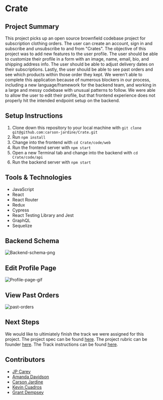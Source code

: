 # Crate
## Project Summary
This project picks up an open source brownfield codebase project for subscription clothing orders. The user can create an account, sign in and subscribe and unsubscribe to and from "Crates". The objective of this project was to add new features to the user profile. The user should be able to customize their profile in a form with an image, name, email, bio, and shipping address info. The user should be able to adjust delivery dates on their subscriptions. Lastly, the user should be able to see past orders and see which products within those order they kept. We weren't able to complete this application because of numerous blockers in our process, including a new language/framework for the backend team, and working in a large and messy codebase with unusual patterns to follow. We were able to allow the user to edit their profile, but that frontend experience does not properly hit the intended endpoint setup on the backend.

## Setup Instructions
1. Clone down this repository to your local machine with `git clone git@github.com:carson-jardine/Crate.git`
1. Run `npm install`
1. Change into the frontend with `cd Crate/code/web`
1. Run the frontend server with `npm start`
1. Open a new Terminal tab and change into the backend with `cd Crate/code/api`
1. Run the backend server with `npm start`

## Tools & Technologies
* JavaScript
* React
* React Router
* Redux
* Cypress
* React Testing Library and Jest
* GraphQL
* Sequelize 

## Backend Schema 

![Backend-schema-png](https://user-images.githubusercontent.com/65981543/108005259-73f2fc80-6fb5-11eb-8184-b9fb542a3494.png)

## Edit Profile Page
![Profile-page-gif](https://user-images.githubusercontent.com/67513823/108004172-48bade00-6fb2-11eb-8794-57b669faed75.gif)

## View Past Orders
![past-orders](https://user-images.githubusercontent.com/67513823/108004229-7869e600-6fb2-11eb-8941-71559402e5b0.gif)

## Next Steps
We would like to ultimiately finish the track we were assigned for this project. The project spec can be found [here](https://mod4.turing.io/projects/crate/crate.html). The project rubric can be founder [here](https://mod4.turing.io/projects/crate/crate_rubric.html). The Track instructions can be found [here](https://mod4.turing.io/projects/crate/crate_project_tracks.html).

## Contributors
* [JP Carey](https://github.com/jaypeasee)
* [Amanda Davidson](https://github.com/ADavidson02)
* [Carson Jardine](https://github.com/carson-jardine)
* [Kevin Cuadros](https://github.com/kevxo)
* [Grant Dempsey](https://github.com/GDemps)


